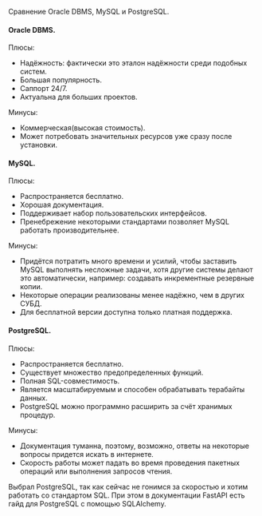 Сравнение Oracle DBMS, MySQL и PostgreSQL.

#### Oracle DBMS.
Плюсы:
 * Надёжность: фактически это эталон надёжности среди подобных систем.
 * Большая популярность.
 * Саппорт 24/7.
 * Актуальна для больших проектов.

Минусы:
 * Коммерческая(высокая стоимость).
 * Может потребовать значительных ресурсов уже сразу после установки.
 
#### MySQL.
Плюсы:
 * Распространяется бесплатно.
 * Хорошая документация.
 * Поддерживает набор пользовательских интерфейсов.
 * Пренебрежение некоторыми стандартами позволяет MySQL работать производительнее.

Минусы:
 * Придётся потратить много времени и усилий, чтобы заставить MySQL выполнять несложные задачи,
 хотя другие системы делают это автоматически, например: создавать инкрементные резервные копии.
 * Некоторые операции реализованы менее надёжно, чем в других СУБД.
 * Для бесплатной версии доступна только платная поддержка.
 
#### PostgreSQL.
Плюсы:
 * Распространяется бесплатно.
 * Существует множество предопределенных функций.
 * Полная SQL-совместимость.
 * Является масштабируемым и способен обрабатывать терабайты данных.
 * PostgreSQL можно программно расширить за счёт хранимых процедур.

Минусы:
 * Документация туманна, поэтому, возможно, ответы на некоторые вопросы придется искать в интернете.
 * Скорость работы может падать во время проведения пакетных операций или выполнения запросов чтения.
 
 
 
 Выбрал PostgreSQL, так как сейчас не гонимся за скоростью и хотим работать со стандартом SQL.
 При этом в документации FastAPI есть гайд для PostgreSQL с помощью SQLAlchemy.
